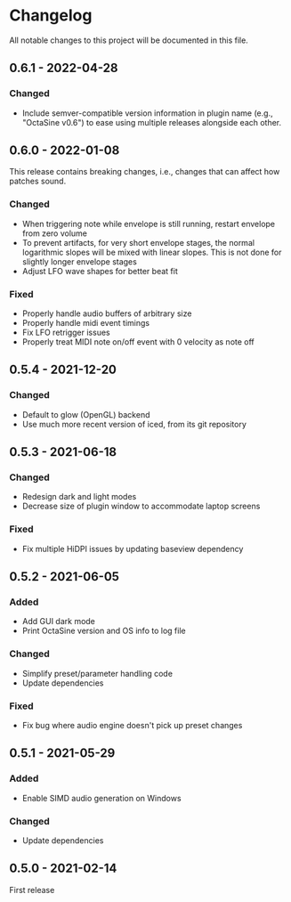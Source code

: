 # Changelog

All notable changes to this project will be documented in this file.

## 0.6.1 - 2022-04-28

### Changed

- Include semver-compatible version information in plugin name (e.g.,
  "OctaSine v0.6") to ease using multiple releases alongside each other.

## 0.6.0 - 2022-01-08

This release contains breaking changes, i.e., changes that can affect
how patches sound.

### Changed

- When triggering note while envelope is still running, restart envelope from
  zero volume
- To prevent artifacts, for very short envelope stages, the normal logarithmic
  slopes will be mixed with linear slopes. This is not done for slightly longer
  envelope stages
- Adjust LFO wave shapes for better beat fit

### Fixed

- Properly handle audio buffers of arbitrary size
- Properly handle midi event timings
- Fix LFO retrigger issues
- Properly treat MIDI note on/off event with 0 velocity as note off

## 0.5.4 - 2021-12-20

### Changed

- Default to glow (OpenGL) backend
- Use much more recent version of iced, from its git repository

## 0.5.3 - 2021-06-18

### Changed

- Redesign dark and light modes
- Decrease size of plugin window to accommodate laptop screens

### Fixed

- Fix multiple HiDPI issues by updating baseview dependency

## 0.5.2 - 2021-06-05

### Added

- Add GUI dark mode
- Print OctaSine version and OS info to log file

### Changed

- Simplify preset/parameter handling code
- Update dependencies

### Fixed

- Fix bug where audio engine doesn't pick up preset changes

## 0.5.1 - 2021-05-29

### Added

- Enable SIMD audio generation on Windows

### Changed

- Update dependencies

## 0.5.0 - 2021-02-14

First release
